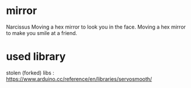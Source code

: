 # mirror
Narcissus
Moving a hex mirror to look you in the face.
Moving a hex mirror to make you smile at a friend.


# used library
stolen (forked)  libs : https://www.arduino.cc/reference/en/libraries/servosmooth/
